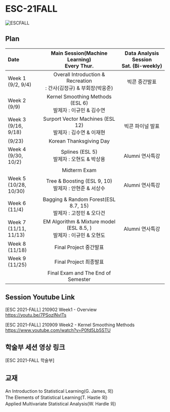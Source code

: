 # ESC-21FALL
![ESCFALL](https://user-images.githubusercontent.com/56993675/131220781-6afdc147-3bff-4713-aa7a-2d79d1874639.png)

## Plan
| Date | Main Session(Machine Learning) <br> Every Thur.| Data Analysis Session <br> Sat. (Bi-weekly) |
|:-------|:-----------------------:|:---------------------:|
|Week 1<br/>(9/2, 9/4)| Overall Introduction & Recreation <br/> : 간사(김정규) & 부회장(박웅준) |빅콘 중간발표|
|Week 2<br/>(9/9)| Kernel Smoothing Methods (ESL 6)<br/> 발제자 : 이규민 & 김수연 ||
|Week 3<br/>(9/16, 9/18)| Surport Vector Machines (ESL 12)<br/> 발제자 : 김수연 & 이재현 |빅콘 파이널 발표|
|(9/23)| Korean Thanksgiving Day ||
|Week 4<br/>(9/30, 10/2)| Splines (ESL 5)<br/> 발제자 : 오현도 & 박상용 |Alumni 연사특강|
|| Midterm Exam ||
|Week 5<br/>(10/28, 10/30)| Tree & Boosting (ESL 9, 10)<br/> 발제자 : 안현준 & 서상수 |Alumni 연사특강|
|Week 6<br/>(11/4)| Bagging & Random Forest(ESL 8.7, 15)<br/> 발제자 : 고정민 & 오다건 ||
|Week 7<br/>(11/11, 11/13)| EM Algorithm & Mixture model (ESL 8.5, )<br/> 발제자 : 이규민 & 오현도 |Alumni 연사특강|
|Week 8<br/>(11/18)| Final Project 중간발표 <br/>||
|Week 9<br/>(11/25)| Final Project 최종발표 <br/>||
||Final Exam and The End of Semester||


## Session Youtube Link
[ESC 2021-FALL] 210902 Week1 - Overview  
https://youtu.be/7PSozlNvlTs  

[ESC 2021-FALL] 210909 Week2 - Kernel Smoothing Methods  
https://www.youtube.com/watch?v=P0fd5Lb5STU

## 학술부 세션 영상 링크
[ESC 2021-FALL 학술부]  

## 교재
An Introduction to Statistical Learning(G. James, 외)  
The Elements of Statistical Learning(T. Hastie 외)  
Applied Multivariate Statistical Analysis(W. Hardle 외)  
